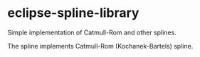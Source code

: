 # eclipse-spline-library
Simple implementation of Catmull-Rom and other splines.

The spline implements Catmull-Rom (Kochanek-Bartels) spline.

